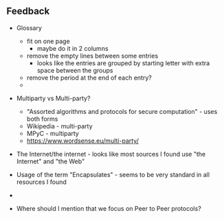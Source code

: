 ## Feedback

- Glossary
  - fit on one page
    - maybe do it in 2 columns
  - remove the empty lines between some entries
    - looks like the entries are grouped by starting letter with extra space between the groups
  - remove the period at the end of each entry?
  - 
- Multiparty vs Multi-party?
  - "Assorted algorithms and protocols for secure computation" - uses both forms
  - Wikipedia - multi-party
  - MPyC - multiparty
  - https://www.wordsense.eu/multi-party/
- The Internet/the internet - looks like most sources I found use "the Internet" and "the Web"
- Usage of the term "Encapsulates" - seems to be very standard in all resources I found
- 


- Where should I mention that we focus on Peer to Peer protocols?